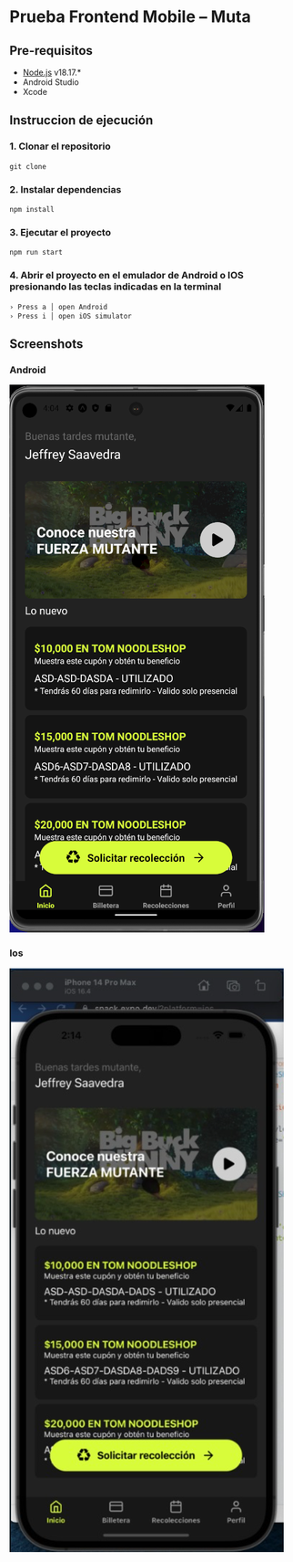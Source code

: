 # Prueba Frontend Mobile – Muta

## Pre-requisitos

- [Node.js](https://nodejs.org/es) v18.17.*
- Android Studio
- Xcode

## Instruccion de ejecución

### 1. Clonar el repositorio
```
git clone
```

### 2. Instalar dependencias
```
npm install
```

### 3. Ejecutar el proyecto
```
npm run start
```

### 4. Abrir el proyecto en el emulador de Android o IOS presionando las teclas indicadas en la terminal
```
› Press a │ open Android
› Press i │ open iOS simulator
```

## Screenshots

### Android
![Android Screenshot](/assets/screenshot/ScreenshotAndroid.png)

### Ios
![Ios Screenshot](/assets/screenshot/ScreenshotIos.png)

